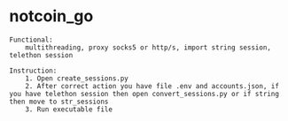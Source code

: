 # notcoin_go


    Functional:
        multithreading, proxy socks5 or http/s, import string session, telethon session

    Instruction:
        1. Open create_sessions.py
        2. After correct action you have file .env and accounts.json, if you have telethon session then open convert_sessions.py or if string then move to str_sessions
        3. Run executable file
